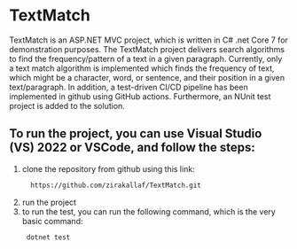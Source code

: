 # TextMatch
TextMatch is an ASP.NET MVC project, which is written in C# .net Core 7 for demonstration purposes. The TextMatch project delivers search algorithms to find the frequency/pattern of a text in a given paragraph. Currently, only a text match algorithm is implemented which finds the frequency of text, which might be a character, word, or sentence, and their position in a given text/paragraph. In addition, a test-driven CI/CD pipeline has been implemented in github using GitHub actions. Furthermore, an NUnit test project is added to the solution.

## To run the project, you can use Visual Studio (VS) 2022 or VSCode, and follow the steps:
  1. clone the repository from github using this link:
     ```sh
       https://github.com/zirakallaf/TextMatch.git
     ```
  2. run the project
  3. to run the test, you can run the following command, which is the very basic command:
     ```sh
      dotnet test
     ```
